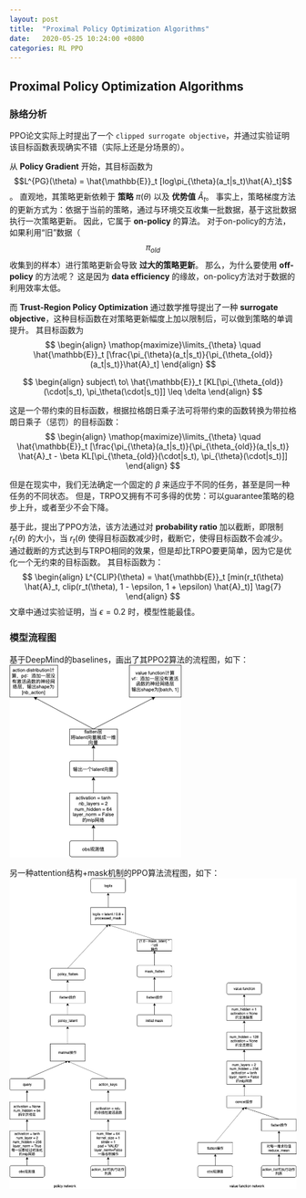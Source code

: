 ```yaml
---
layout: post
title:  "Proximal Policy Optimization Algorithms"
date:   2020-05-25 10:24:00 +0800
categories: RL PPO
---
```


## Proximal Policy Optimization Algorithms
### 脉络分析
PPO论文实际上时提出了一个 `clipped surrogate objective`，并通过实验证明该目标函数表现确实不错（实际上还是分场景的）。

从 **Policy Gradient** 开始，其目标函数为 $$L^{PG}(\theta) = \hat{\mathbb{E}}_t [log\pi_{\theta}(a_t|s_t)\hat{A}_t]$$。
直观地，其策略更新依赖于 **策略** $\pi(\theta)$ 以及 **优势值**  $\hat{A}_t$。
事实上，策略梯度方法的更新方式为：依据于当前的策略，通过与环境交互收集一批数据，基于这批数据执行一次策略更新。
因此，它属于 **on-policy** 的算法。
对于on-policy的方法，如果利用“旧”数据（$$\pi_{old}$$ 收集到的样本）进行策略更新会导致 **过大的策略更新**。
那么，为什么要使用 **off-policy** 的方法呢？
这是因为 **data efficiency** 的缘故，on-policy方法对于数据的利用效率太低。

而 **Trust-Region Policy Optimization** 通过数学推导提出了一种 **surrogate objective**，这种目标函数在对策略更新幅度上加以限制后，可以做到策略的单调提升。
其目标函数为 
$$
\begin{align}
\mathop{maximize}\limits_{\theta} \quad \hat{\mathbb{E}}_t [\frac{\pi_{\theta}(a_t|s_t)}{\pi_{\theta_{old}}(a_t|s_t)}\hat{A}_t]
\end{align}
$$

$$
\begin{align}
subject\ to\ \hat{\mathbb{E}}_t [KL[\pi_{\theta_{old}}(\cdot|s_t), \pi_\theta(\cdot|s_t)]] \leq \delta
\end{align}
$$

这是一个带约束的目标函数，根据拉格朗日乘子法可将带约束的函数转换为带拉格朗日乘子（惩罚）的目标函数：
$$
\begin{align}
\mathop{maximize}\limits_{\theta} \quad \hat{\mathbb{E}}_t [\frac{\pi_{\theta}(a_t|s_t)}{\pi_{\theta_{old}}(a_t|s_t)} \hat{A}_t - \beta KL[\pi_{\theta_{old}}(\cdot|s_t), \pi_{\theta}(\cdot|s_t)]]
\end{align}
$$

但是在现实中，我们无法确定一个固定的 $\beta$ 来适应于不同的任务，甚至是同一种任务的不同状态。
但是，TRPO又拥有不可多得的优势：可以guarantee策略的稳步上升，或者至少不会下降。

基于此，提出了PPO方法，该方法通过对 **probability ratio** 加以截断，即限制 $r_t(\theta)$ 的大小，当 $r_t(\theta)$ 使得目标函数减少时，截断它，使得目标函数不会减少。
通过截断的方式达到与TRPO相同的效果，但是却比TRPO要更简单，因为它是优化一个无约束的目标函数。
其目标函数为：
$$
\begin{align}
L^{CLIP}(\theta) = \hat{\mathbb{E}}_t [min(r_t(\theta) \hat{A}_t, clip(r_t(\theta), 1 - \epsilon, 1 + \epsilon) \hat{A}_t)] \tag{7}
\end{align}
$$
文章中通过实验证明，当 $\epsilon = 0.2$ 时，模型性能最佳。

### 模型流程图
基于DeepMind的baselines，画出了其PPO2算法的流程图，如下：  
![Figure 1](../image/ppo网络结构图.png "ppo structure")

另一种attention结构+mask机制的PPO算法流程图，如下：
![Figure 2](../image/alpha-star-ppo网络结构图.png "attention structure")
